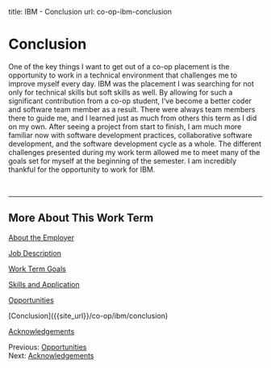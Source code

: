 title: IBM - Conclusion
url: co-op-ibm-conclusion

<h1 class="u-lead center">Conclusion</h1>

One of the key things I want to get out of a co-op placement is the opportunity to work in a technical environment that challenges me to improve myself every day. IBM was the placement I was searching for not only for technical skills but soft skills as well. By allowing for such a significant contribution from a co-op student, I’ve become a better coder and software team member as a result. There were always team members there to guide me, and I learned just as much from others this term as I did on my own. After seeing a project from start to finish, I am much more familiar now with software development practices, collaborative software development, and the software development cycle as a whole. The different challenges presented during my work term allowed me to meet many of the goals set for myself at the beginning of the semester. I am incredibly thankful for the opportunity to work for IBM.

<br>
<hr>

<h2 class="u-sublead">More About This Work Term</h2>

[About the Employer]({{site_url}}/co-op/ibm/about-the-employer)

[Job Description]({{site_url}}/co-op/ibm/job-description)

[Work Term Goals]({{site_url}}/co-op/ibm/work-term-goals)

[Skills and Application]({{site_url}}/co-op/ibm/skills-and-application)

[Opportunities]({{site_url}}/co-op/ibm/opportunities)

<span class='active'>
  [Conclusion]({{site_url}}/co-op/ibm/conclusion)
</span>

[Acknowledgements]({{site_url}}/co-op/ibm/acknowledgements)

<div class="left-aligned no-margin">
  Previous: <a href="{{ site_url }}/co-op/ibm/opportunities">Opportunities</a>
</div>

<div class="right-aligned no-margin">
  Next: <a href="{{ site_url }}/co-op/ibm/acknowledgements">Acknowledgements</a>
</div>
